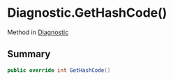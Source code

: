 # Diagnostic.GetHashCode()

Method in [Diagnostic](api/csharp/yarn.compiler.diagnostic.md)

## Summary



```csharp
public override int GetHashCode()
```

